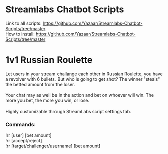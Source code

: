 # Streamlabs Chatbot Scripts
Link to all scripts: https://github.com/Yazaar/Streamlabs-Chatbot-Scripts/tree/master <br>
How to install: https://github.com/Yazaar/Streamlabs-Chatbot-Scripts/tree/master
# 1v1 Russian Roulette
Let users in your stream challange each other in Russian Roulette, you have a revolver with 6 bullets. But who is going to get shot? The winner "steals" the betted amount from the loser.<br><br>
Your chat may as well be in the action and bet on whoever will win. The more you bet, the more you win, or lose. <br><br>
Highly customizable through StreamLabs script settings tab.

### Commands:
!rr [user] [bet amount] <br>
!rr [accept/reject] <br>
!rr [target/challenger/username] [bet amount]
